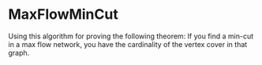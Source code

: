 # MaxFlowMinCut
Using this algorithm for proving the following theorem: If you find a min-cut in a max flow network, you have the cardinality of the vertex cover in that graph.
